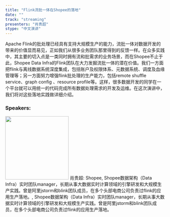 ```yaml
---
title: "Flink流批一体在Shopee的落地"
date: "" 
track: "streaming"
presenters: "肖贵超"
stype: "中文演讲"
---
```

Apache Flink的批处理已经具有支持大规模生产的能力，流批一体对数据开发的带来的价值显而易见，正如我们从很多业务团队那里得到的反馈一样。在众多实践中，其主要的切入点是一类同时拥有流和批需求的业务场景，而在Shopee不止于此，Shopee Data Infra的Flink团队在大力发掘流批一体的潜在价值。我们一方面把flink与离线数据系统深度集成，包括账户及权限体系、元数据系统、调度及血缘管理等；另一方面努力增强flink批处理的生产能力，包括remote shuffle service、graph config 、resource profile等。这样，很多数据开发的同学在一个平台就可以用统一的代码完成所有数据处理需求的开发及运维。在这次演讲中，我们将对这些落地实践做详细介绍。
 ### Speakers: 
 <img src="images/speaker/1046.png" width="200" />
 肖贵超: Shopee, Shopee数据架构（Data Infra）实时团队manager，长期从事大数据实时计算领域的引擎研发和大规模生产实践。曾是阿里jstorm和blink团队成员，在多个头部电商公司负责过flink的应用生产落地。, Shopee数据架构（Data Infra）实时团队manager，长期从事大数据实时计算领域的引擎研发和大规模生产实践。曾是阿里jstorm和blink团队成员，在多个头部电商公司负责过flink的应用生产落地。
 